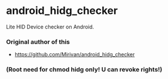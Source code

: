 # android_hidg_checker
Lite HID Device checker on Android.
### Original author of this
* https://github.com/Mirivan/android_hidg_checker
### (Root need for chmod hidg only! U can revoke rights!)
